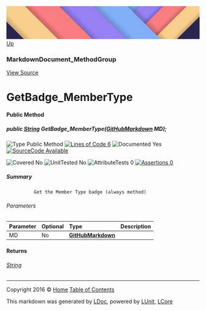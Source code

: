 ![](../Content/LDoc-banner-small.png "")
[Up](MarkdownDocument_MethodGroup.md)

### MarkdownDocument_MethodGroup
[View Source](../Markdown/MarkdownDocument_MethodGroup.cs)

# GetBadge_MemberType

#### Public Method

##### public <a href="https://msdn.microsoft.com/en-us/library/system.string.aspx" alt="">String</a> GetBadge_MemberType(<strong><a href="GitHubMarkdown.md" alt="">GitHubMarkdown</a></strong> MD);

![Type Public Method](http://b.repl.ca/v1/Type-Public%20Method-blue.png "") [![Lines of Code 6](http://b.repl.ca/v1/Lines%20of%20Code-6-blue.png "")](../Markdown/MarkdownDocument_MethodGroup.cs#L75)    ![Documented Yes](http://b.repl.ca/v1/Documented-Yes-brightgreen.png "") [![SourceCode Available](http://b.repl.ca/v1/SourceCode-Available-brightgreen.png "")](../Markdown/MarkdownDocument_MethodGroup.cs#L75)

![Covered No](http://b.repl.ca/v1/Covered-No-red.png "") ![UnitTested No](http://b.repl.ca/v1/UnitTested-No-lightgrey.png "") ![AttributeTests 0](http://b.repl.ca/v1/AttributeTests-0-lightgrey.png "") [![Assertions 0](http://b.repl.ca/v1/Assertions-0-lightgrey.png "")](../Markdown/MarkdownDocument_MethodGroup.cs)

##### Summary

              Get the Member Type badge (always method)
            

###### Parameters

Parameter | Optional | Type | Description
:---  | :---  | :---  | :--- 
MD | No | **[GitHubMarkdown](GitHubMarkdown.md)** | 


#### Returns

###### [String](https://msdn.microsoft.com/en-us/library/system.string.aspx)



---

Copyright 2016 &copy; [Home](../../README.md) [Table of Contents](../../TableOfContents.md)

This markdown was generated by [LDoc](https://github.com/CodeSingularity/LDoc), powered by [LUnit](https://github.com/CodeSingularity/LUnit), [LCore](https://github.com/CodeSingularity/LCore)
